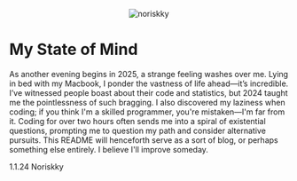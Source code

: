 <p align="center"> <img src="https://komarev.com/ghpvc/?username=noriskky&label=Profile%20views&color=blue&style=for-the-badge" alt="noriskky" /> </p>

<p align="center">
<h1>My State of Mind</h1>

As another evening begins in 2025, a strange feeling washes over me. Lying in bed with my Macbook, I ponder the vastness of life ahead—it’s incredible.  I’ve witnessed people boast about their code and statistics, but 2024 taught me the pointlessness of such bragging.  I also discovered my laziness when coding; if you think I'm a skilled programmer, you're mistaken—I'm far from it.  Coding for over two hours often sends me into a spiral of existential questions, prompting me to question my path and consider alternative pursuits.  This README will henceforth serve as a sort of blog, or perhaps something else entirely.  I believe I'll improve someday.

1.1.24 Noriskky
</p>
